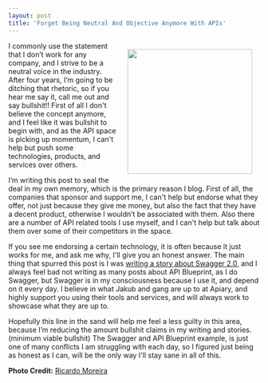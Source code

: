 ```yaml
---
layout: post
title: 'Forget Being Neutral And Objective Anymore With APIs'
---
```

<p><img style="padding: 15px;" src="https://s3.amazonaws.com/kinlane-productions/bw-icons/bw-poop.png" alt="" width="250" align="right" /></p>
<p>I commonly use the statement that I don&rsquo;t work for any company, and I strive to be a neutral voice in the industry. After four years, I&rsquo;m going to be ditching that rhetoric, so if you hear me say it, call me out and say bullshit!! First of all I don't believe the concept anymore, and I feel like it was bullshit to begin with, and as the API space is picking up momentum, I can't help but push some technologies, products, and services over others.</p>
<p>I&rsquo;m writing this post to seal the deal in my own memory, which is the primary reason I blog. First of all, the companies that sponsor and support me, I can't help but endorse what they offer, not just because they give me money, but also the fact that they have a decent product, otherwise I wouldn&rsquo;t be associated with them. Also there are a number of API related tools I use myself, and I can't help but talk about them over some of their competitors in the space.</p>
<p>If you see me endorsing a certain technology, it is often because it just works for me, and ask me why, I'll give you an honest answer. The main thing that spurred this post is I was <a href="http://apievangelist.com/2014/09/19/machine-readable-api-definition-format-swagger-matures-to-20/">writing a story about Swagger 2.0</a>, and I always feel bad not writing as many posts about API Blueprint, as I do Swagger, but Swagger is in my consciousness because I use it, and depend on it every day. I believe in what Jakub and gang are up to at Apiary, and highly support you using their tools and services, and will always work to showcase what they are up to.</p>
<p>Hopefully this line in the sand will help me feel a less guilty in this area, because I&rsquo;m reducing the amount bullshit claims in my writing and stories. (minimum viable bullshit) The Swagger and API Blueprint example, is just one of many conflicts I am struggling with each day, so I figured just being as honest as I can, will be the only way I'll stay sane in all of this.</p>
<p><strong>Photo Credit:</strong>&nbsp;<a href="http://thenounproject.com/skatakila/">Ricardo Moreira</a></p>